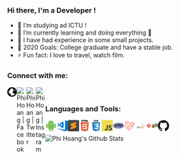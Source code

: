 ### Hi there, I'm a Developer !
- 🔭 I’m studying ad ICTU !
- 🌱 I’m currently learning and doing everything 🤣
- 👯 I have had experience in some small projects.
- 🥅 2020 Goals: College graduate and have a stable job.
- ⚡ Fun fact: I love to travel, watch film.

### Connect with me:

[<img align="left" alt="hoangphi.works" width="22px" src="https://raw.githubusercontent.com/iconic/open-iconic/master/svg/globe.svg" />][website]
[<img align="left" alt="Phi Hoang | Facebook" width="22px" src="https://cdn.jsdelivr.net/npm/simple-icons@v3/icons/facebook.svg" />][facebook]
[<img align="left" alt="Phi Hoang | Twitter" width="22px" src="https://cdn.jsdelivr.net/npm/simple-icons@v3/icons/twitter.svg" />][twitter]
[<img align="left" alt="Phi Hoang | Instagram" width="22px" src="https://cdn.jsdelivr.net/npm/simple-icons@v3/icons/instagram.svg" />][instagram]

<br />

### Languages and Tools:

[<img align="left" alt="Android Studio" width="26px" src="https://raw.githubusercontent.com/github/explore/80688e429a7d4ef2fca1e82350fe8e3517d3494d/topics/android/android.png" />][github]

[<img align="left" alt="Visual Studio Code" width="26px" src="https://raw.githubusercontent.com/github/explore/80688e429a7d4ef2fca1e82350fe8e3517d3494d/topics/visual-studio-code/visual-studio-code.png" />][github]

[<img align="left" alt="Sublime Text 3" width="26px" src="https://raw.githubusercontent.com/github/explore/80688e429a7d4ef2fca1e82350fe8e3517d3494d/topics/sublime-text/sublime-text.png" />][github]

[<img align="left" alt="HTML5" width="26px" src="https://raw.githubusercontent.com/github/explore/80688e429a7d4ef2fca1e82350fe8e3517d3494d/topics/html/html.png" />][github]

[<img align="left" alt="CSS3" width="26px" src="https://raw.githubusercontent.com/github/explore/80688e429a7d4ef2fca1e82350fe8e3517d3494d/topics/css/css.png" />][github]

[<img align="left" alt="JavaScript" width="26px" src="https://raw.githubusercontent.com/github/explore/80688e429a7d4ef2fca1e82350fe8e3517d3494d/topics/javascript/javascript.png" />][github]

[<img align="left" alt="PHP Base" width="26px" src="https://raw.githubusercontent.com/github/explore/80688e429a7d4ef2fca1e82350fe8e3517d3494d/topics/php/php.png" />][github]

[<img align="left" alt="Laravel" width="26px" src="https://raw.githubusercontent.com/github/explore/80688e429a7d4ef2fca1e82350fe8e3517d3494d/topics/laravel/laravel.png" />][github]

[<img align="left" alt="MySQL" width="26px" src="https://raw.githubusercontent.com/github/explore/80688e429a7d4ef2fca1e82350fe8e3517d3494d/topics/mysql/mysql.png" />][github]

[<img align="left" alt="Git" width="26px" src="https://raw.githubusercontent.com/github/explore/80688e429a7d4ef2fca1e82350fe8e3517d3494d/topics/git/git.png" />][github]

[<img align="left" alt="GitHub" width="26px" src="https://raw.githubusercontent.com/github/explore/78df643247d429f6cc873026c0622819ad797942/topics/github/github.png" />][github]

<br />
<br />


<img align="left" alt="Phi Hoang's Github Stats" src="https://github-readme-stats.vercel.app/api?username=hoangphidev&show_icons=true&hide_border=true" />

[github]: https://github.com/hoangphidev
[website]: https://hoangphi.works
[twitter]: https://twitter.com/hoangphidev
[facebook]: https://www.facebook.com/PhiHoangOfficial
[instagram]: https://www.instagram.com/PhiHoangOfficial
